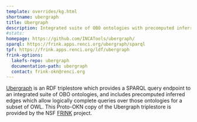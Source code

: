 ```yaml
---
template: overrides/kg.html
shortname: ubergraph
title: Ubergraph
description: Integrated suite of OBO ontologies with precomputed inferred relationships
#stats:
homepage: https://github.com/INCATools/ubergraph/
sparql: https://frink.apps.renci.org/ubergraph/sparql
tpf: https://frink.apps.renci.org/ldf/ubergraph
frink-options:
  lakefs-repo: ubergraph
  documentation-path: ubergraph
  contact: frink-okn@renci.org
---
```

[Ubergraph](https://github.com/INCATools/ubergraph) is an RDF triplestore which provides a SPARQL query endpoint to an integrated suite of OBO ontologies, and includes precomputed inferred edges which allow logically complete queries over those ontologies for a subset of OWL. This Proto-OKN copy of the Ubergraph triplestore is provided by the NSF [FRINK](https://frink.renci.org) project.
